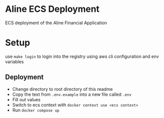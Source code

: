 # Aline ECS Deployment

ECS deployment of the Aline Financial Application

# Setup

use `make login` to login into the registry using aws cli configuration and env variables

## Deployment

- Change directory to root directory of this readme
- Copy the text from `.env.example` into a new file called `.env`
- Fill out values
- Switch to ecs context with `docker context use <ecs context>`
- Run `docker compose up`
